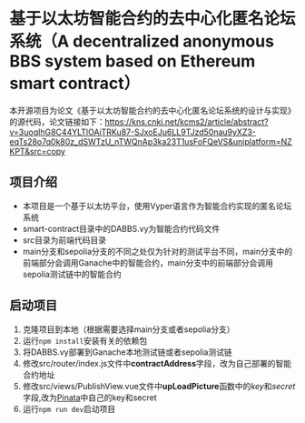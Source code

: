 # 基于以太坊智能合约的去中心化匿名论坛系统（A decentralized anonymous BBS system based on Ethereum smart contract）
本开源项目为论文《基于以太坊智能合约的去中心化匿名论坛系统的设计与实现》的源代码，论文链接如下：https://kns.cnki.net/kcms2/article/abstract?v=3uoqIhG8C44YLTlOAiTRKu87-SJxoEJu6LL9TJzd50nau9yXZ3-eqTs28o7q0k80z_dSWTzU_nTWQnAp3ka23T1usFoFQeVS&uniplatform=NZKPT&src=copy
## 项目介绍
* 本项目是一个基于以太坊平台，使用Vyper语言作为智能合约实现的匿名论坛系统
* smart-contract目录中的DABBS.vy为智能合约代码文件
* src目录为前端代码目录
* main分支和sepolia分支的不同之处仅为针对的测试平台不同，main分支中的前端部分会调用Ganache中的智能合约，main分支中的前端部分会调用sepolia测试链中的智能合约
## 启动项目
1. 克隆项目到本地（根据需要选择main分支或者sepolia分支）
2. 运行`npm install`安装有关的依赖包
3. 将DABBS.vy部署到Ganache本地测试链或者sepolia测试链
4. 修改src/router/index.js文件中**contractAddress**字段，改为自己部署的智能合约地址
5. 修改src/views/PublishView.vue文件中**upLoadPicture**函数中的*key*和*secret*字段,改为[Pinata](https://www.pinata.cloud/)中自己的key和secret
6. 运行`npm run dev`启动项目
